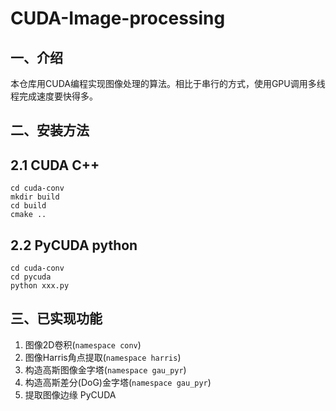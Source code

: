 # CUDA-Image-processing

## 一、介绍

本仓库用CUDA编程实现图像处理的算法。相比于串行的方式，使用GPU调用多线程完成速度要快得多。

## 二、安装方法 

## 2.1 CUDA C++

```
cd cuda-conv
mkdir build
cd build
cmake ..
```

## 2.2 PyCUDA python

```
cd cuda-conv
cd pycuda
python xxx.py
```



## 三、已实现功能

1. 图像2D卷积(`namespace conv`)
2. 图像Harris角点提取(`namespace harris`)
3. 构造高斯图像金字塔(`namespace gau_pyr`)   
4. 构造高斯差分(DoG)金字塔(`namespace gau_pyr`)
5. 提取图像边缘 PyCUDA
